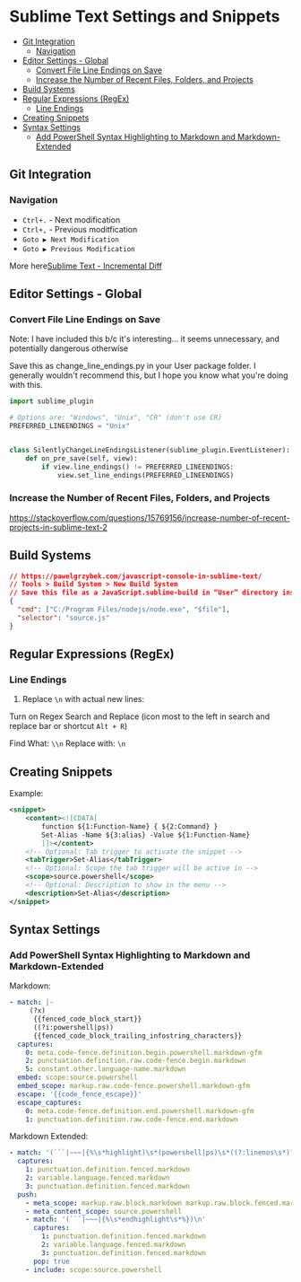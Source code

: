 # Sublime Text Settings and Snippets

<!-- MarkdownTOC -->

* [Git Integration](#git-integration)
    * [Navigation](#navigation)
* [Editor Settings - Global](#editor-settings---global)
    * [Convert File Line Endings on Save](#convert-file-line-endings-on-save)
    * [Increase the Number of Recent Files, Folders, and Projects](#increase-the-number-of-recent-files-folders-and-projects)
* [Build Systems](#build-systems)
* [Regular Expressions \(RegEx\)](#regular-expressions-regex)
    * [Line Endings](#line-endings)
* [Creating Snippets](#creating-snippets)
* [Syntax Settings](#syntax-settings)
    * [Add PowerShell Syntax Highlighting to Markdown and Markdown-Extended](#add-powershell-syntax-highlighting-to-markdown-and-markdown-extended)

<!-- /MarkdownTOC -->

<a id="git-integration"></a>
## Git Integration

<a id="navigation"></a>
### Navigation

* `Ctrl+.` - Next modification
* `Ctrl+,` - Previous moditfication
* `Goto ▶ Next Modification`
* `Goto ▶ Previous Modification`

More here[Sublime Text - Incremental Diff](https://www.sublimetext.com/docs/3/incremental_diff.html)

<a id="editor-settings---global"></a>
## Editor Settings - Global

<a id="convert-file-line-endings-on-save"></a>
### Convert File Line Endings on Save

Note: I have included this b/c it's interesting... it seems unnecessary, and potentially dangerous otherwise

Save this as change_line_endings.py in your User package folder. I generally wouldn't recommend this, but I hope you know what you're doing with this.

```py
import sublime_plugin

# Options are: "Windows", "Unix", "CR" (don't use CR)
PREFERRED_LINEENDINGS = "Unix"


class SilentlyChangeLineEndingsListener(sublime_plugin.EventListener):
    def on_pre_save(self, view):
        if view.line_endings() != PREFERRED_LINEENDINGS:
            view.set_line_endings(PREFERRED_LINEENDINGS)
```

<a id="increase-the-number-of-recent-files-folders-and-projects"></a>
### Increase the Number of Recent Files, Folders, and Projects

https://stackoverflow.com/questions/15769156/increase-number-of-recent-projects-in-sublime-text-2

<a id="build-systems"></a>
## Build Systems

```json
// https://pawelgrzybek.com/javascript-console-in-sublime-text/
// Tools > Build System > New Build System
// Save this file as a JavaScript.sublime-build in “User” directory inside Sublime Text settings folder.
{
  "cmd": ["C:/Program Files/nodejs/node.exe", "$file"],
  "selector": "source.js"
}
```

<a id="regular-expressions-regex"></a>
## Regular Expressions (RegEx)

<a id="line-endings"></a>
### Line Endings

1. Replace `\n` with actual new lines:

Turn on Regex Search and Replace (icon most to the left in search and replace bar or shortcut `Alt + R`)

Find What: `\\n`
Replace with: `\n`

<a id="creating-snippets"></a>
## Creating Snippets

Example:
```xml
<snippet>
    <content><![CDATA[
    	function ${1:Function-Name} { ${2:Command} }
    	Set-Alias -Name ${3:alias} -Value ${1:Function-Name}
    	]]></content>
    <!-- Optional: Tab trigger to activate the snippet -->
    <tabTrigger>Set-Alias</tabTrigger>
    <!-- Optional: Scope the tab trigger will be active in -->
    <scope>source.powershell</scope>
    <!-- Optional: Description to show in the menu -->
    <description>Set-Alias</description>
</snippet>
```

<a id="syntax-settings"></a>
## Syntax Settings

<a id="add-powershell-syntax-highlighting-to-markdown-and-markdown-extended"></a>
### Add PowerShell Syntax Highlighting to Markdown and Markdown-Extended

Markdown:
```yaml
- match: |-
     (?x)
      {{fenced_code_block_start}}
      ((?i:powershell|ps))
      {{fenced_code_block_trailing_infostring_characters}}
  captures:
    0: meta.code-fence.definition.begin.powershell.markdown-gfm
    2: punctuation.definition.raw.code-fence.begin.markdown
    5: constant.other.language-name.markdown
  embed: scope:source.powershell
  embed_scope: markup.raw.code-fence.powershell.markdown-gfm
  escape: '{{code_fence_escape}}'
  escape_captures:
    0: meta.code-fence.definition.end.powershell.markdown-gfm
    1: punctuation.definition.raw.code-fence.end.markdown
```

Markdown Extended:
```yaml
- match: '(```|~~~|{%\s*highlight)\s*(powershell|ps)\s*((?:linenos\s*)?%})?$'
  captures:
    1: punctuation.definition.fenced.markdown
    2: variable.language.fenced.markdown
    3: punctuation.definition.fenced.markdown
  push:
    - meta_scope: markup.raw.block.markdown markup.raw.block.fenced.markdown
    - meta_content_scope: source.powershell
    - match: '(```|~~~|{%\s*endhighlight\s*%})\n'
      captures:
        1: punctuation.definition.fenced.markdown
        2: variable.language.fenced.markdown
        3: punctuation.definition.fenced.markdown
      pop: true
    - include: scope:source.powershell
```
